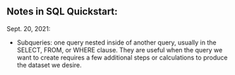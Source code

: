 ## Notes in SQL Quickstart:

Sept. 20, 2021:
- Subqueries: one query nested inside of another query, usually in the SELECT, FROM, or WHERE clause. They are useful when the query we want to create requires a few additional steps or calculations to produce the dataset we desire. 
